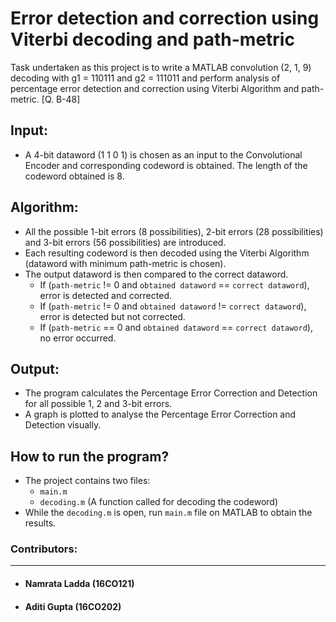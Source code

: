 # Error detection and correction using Viterbi decoding and path-metric

Task undertaken as this project is to write a MATLAB convolution (2, 1, 9) decoding with g1 = 110111 and g2 = 111011 and perform analysis of percentage error detection and correction using Viterbi Algorithm and path-metric. [Q. B-48]

## Input:

* A 4-bit dataword (1 1 0 1) is chosen as an input to the Convolutional Encoder and corresponding codeword is obtained. The length of the codeword obtained is 8.

## Algorithm:

* All the possible 1-bit errors (8 possibilities), 2-bit errors (28 possibilities) and 3-bit errors (56 possibilities) are introduced.
* Each resulting codeword is then decoded using the Viterbi Algorithm (dataword with minimum path-metric is chosen).
* The output dataword is then compared to the correct dataword.
  - If (`path-metric` != 0 and `obtained dataword` == `correct dataword`), error is detected and corrected.
  - If (`path-metric` != 0 and `obtained dataword` != `correct dataword`), error is detected but not corrected.
  - If (`path-metric` == 0 and `obtained dataword` == `correct dataword`), no error occurred.
  
## Output:

* The program calculates the Percentage Error Correction and Detection for all possible 1, 2 and 3-bit errors.
* A graph is plotted to analyse the Percentage Error Correction and Detection visually.

## How to run the program?

* The project contains two files:
  - `main.m`
  - `decoding.m` (A function called for decoding the codeword)
* While the `decoding.m` is open, run `main.m` file on MATLAB to obtain the results.

### Contributors:
__________________
* #### Namrata Ladda            (16CO121)
* #### Aditi Gupta              (16CO202)
